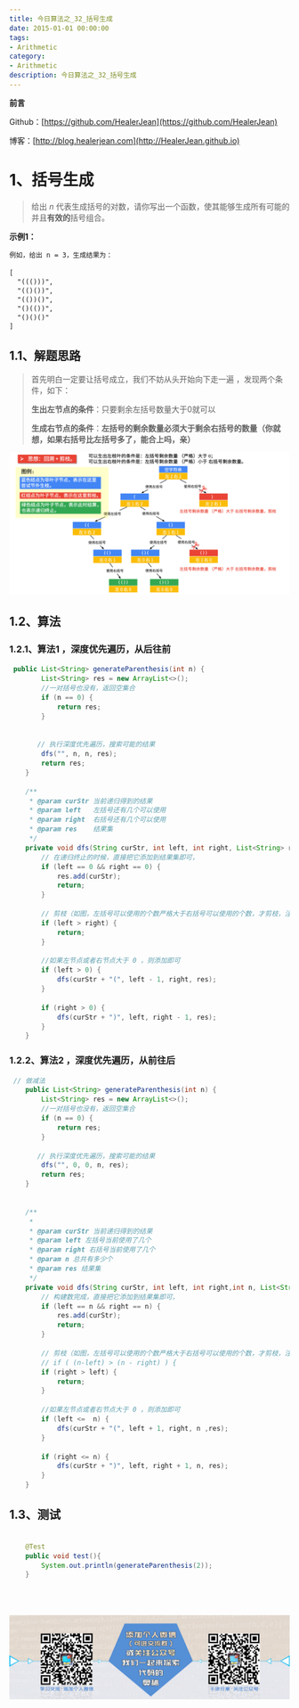 ```yaml
---
title: 今日算法之_32_括号生成
date: 2015-01-01 00:00:00
tags: 
- Arithmetic
category: 
- Arithmetic
description: 今日算法之_32_括号生成
---
```


**前言**     

 Github：[https://github.com/HealerJean](https://github.com/HealerJean)         

 博客：[http://blog.healerjean.com](http://HealerJean.github.io)           



# 1、括号生成
> 给出 *n* 代表生成括号的对数，请你写出一个函数，使其能够生成所有可能的并且**有效的**括号组合。



**示例1：**

```
例如，给出 n = 3，生成结果为：

[
  "((()))",
  "(()())",
  "(())()",
  "()(())",
  "()()()"
]
```



## 1.1、解题思路 

> 首先明白一定要让括号成立，我们不妨从头开始向下走一遍  ，发现两个条件，如下：
>
> **生出左节点的条件**：只要剩余左括号数量大于0就可以 
>
> **生成右节点的条件**：**左括号的剩余数量必须大于剩余右括号的数量（你就想，如果右括号比左括号多了，能合上吗，亲）**



![1583748353189](https://raw.githubusercontent.com/HealerJean/HealerJean.github.io/master/blogImages/1583748353189.png)





## 1.2、算法

### 1.2.1、算法1 ，深度优先遍历，从后往前

```java
 public List<String> generateParenthesis(int n) {
        List<String> res = new ArrayList<>();
        //一对括号也没有，返回空集合
        if (n == 0) {
            return res;
        }


       // 执行深度优先遍历，搜索可能的结果
        dfs("", n, n, res);
        return res;
    }

    /**
     * @param curStr 当前递归得到的结果
     * @param left   左括号还有几个可以使用
     * @param right  右括号还有几个可以使用
     * @param res    结果集
     */
    private void dfs(String curStr, int left, int right, List<String> res) {
        // 在递归终止的时候，直接把它添加到结果集即可，
        if (left == 0 && right == 0) {
            res.add(curStr);
            return;
        }

        // 剪枝（如图，左括号可以使用的个数严格大于右括号可以使用的个数，才剪枝，注意这个细节）
        if (left > right) {
            return;
        }

        //如果左节点或者右节点大于 0 ，则添加即可
        if (left > 0) {
            dfs(curStr + "(", left - 1, right, res);
        }

        if (right > 0) {
            dfs(curStr + ")", left, right - 1, res);
        }
    }

```



### 1.2.2、算法2 ，深度优先遍历，从前往后

```java
 // 做减法
    public List<String> generateParenthesis(int n) {
        List<String> res = new ArrayList<>();
        //一对括号也没有，返回空集合
        if (n == 0) {
            return res;
        }

       // 执行深度优先遍历，搜索可能的结果
        dfs("", 0, 0, n, res);
        return res;
    }


    /**
     *
     * @param curStr 当前递归得到的结果
     * @param left 左括号当前使用了几个
     * @param right 右括号当前使用了几个
     * @param n 总共有多少个
     * @param res 结果集
     */
    private void dfs(String curStr, int left, int right,int n, List<String> res) {
        // 构建数完成，直接把它添加到结果集即可，
        if (left == n && right == n) {
            res.add(curStr);
            return;
        }

        // 剪枝（如图，左括号可以使用的个数严格大于右括号可以使用的个数，才剪枝，注意这个细节）
        // if ( (n-left) > (n - right) ) {
        if (right > left) {
            return;
        }

        //如果左节点或者右节点大于 0 ，则添加即可
        if (left <=  n) {
            dfs(curStr + "(", left + 1, right, n ,res);
        }

        if (right <= n) {
            dfs(curStr + ")", left, right + 1, n, res);
        }
    }
```




## 1.3、测试 

```java

    @Test
    public void test(){
        System.out.println(generateParenthesis(2));
    }





```





![ContactAuthor](https://raw.githubusercontent.com/HealerJean/HealerJean.github.io/master/assets/img/artical_bottom.jpg)



<link rel="stylesheet" href="https://unpkg.com/gitalk/dist/gitalk.css">

<script src="https://unpkg.com/gitalk@latest/dist/gitalk.min.js"></script> 
<div id="gitalk-container"></div>    
 <script type="text/javascript">
    var gitalk = new Gitalk({
		clientID: `1d164cd85549874d0e3a`,
		clientSecret: `527c3d223d1e6608953e835b547061037d140355`,
		repo: `HealerJean.github.io`,
		owner: 'HealerJean',
		admin: ['HealerJean'],
		id: 'Mhpz7mjqORCf5eyn',
    });
    gitalk.render('gitalk-container');
</script> 
